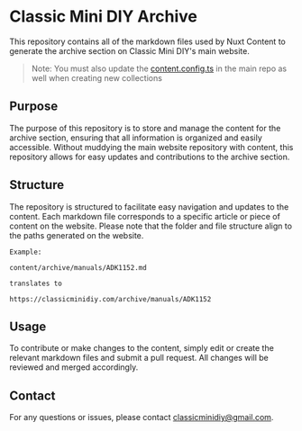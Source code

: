 # Classic Mini DIY Archive

This repository contains all of the markdown files used by Nuxt Content to generate the archive section on Classic Mini DIY's main website.

> Note: You must also update the [content.config.ts](https://github.com/Classic-Mini-DIY/classicminidiy/blob/main/content.config.ts) in the main repo as well when creating new collections

## Purpose

The purpose of this repository is to store and manage the content for the archive section, ensuring that all information is organized and easily accessible. Without muddying the main website repository with content, this repository allows for easy updates and contributions to the archive section.

## Structure

The repository is structured to facilitate easy navigation and updates to the content. Each markdown file corresponds to a specific article or piece of content on the website. Please note that the folder and file structure align to the paths generated on the website.

```plaintext
Example:

content/archive/manuals/ADK1152.md

translates to

https://classicminidiy.com/archive/manuals/ADK1152

```

## Usage

To contribute or make changes to the content, simply edit or create the relevant markdown files and submit a pull request. All changes will be reviewed and merged accordingly.

## Contact

For any questions or issues, please contact [classicminidiy@gmail.com](mailto:classicminidiy@gmail.com).

